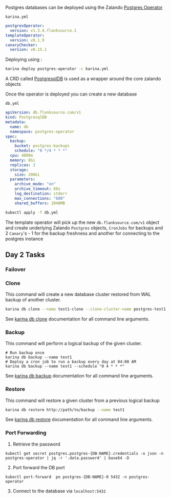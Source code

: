 Postgres databases can be deployed using the Zalando [Postgres Operator](https://github.com/zalando/postgres-operator)

`karina.yml`

```yaml
postgresOperator:
  version: v1.3.4.flanksource.1
templateOperator:
  version: v0.1.9
canaryChecker:
  version: v0.15.1
```

Deploying using :

```bash
karina deploy postgres-operator -c karina.yml
```

 A CRD called [PostgresqlDB](https://github.com/flanksource/karina/blob/master/manifests/template/postgres-db.yaml.raw) is used as a wrapper around the core zalando objects

Once the operator is deployed you can create a new database

`db.yml`

```yaml
apiVersion: db.flanksource.com/v1
kind: PostgresqlDB
metadata:
  name: db
  namespace: postgres-operator
spec:
  backup:
    bucket: postgres-backups
    schedule: "0 */4 * * *"
  cpu: 4000m
  memory: 8Gi
  replicas: 3
  storage:
    size: 200Gi
  parameters:
    archive_mode: "on"
    archive_timeout: 60s
    log_destination: stderr
    max_connections: "600"
    shared_buffers: 2048MB

```

```bash
kubectl apply -f db.yml
```

The template operator will pick up the new `db.flanksource.com/v1` object and create underlying Zalando `Postgres` objects, `CronJobs` for backups and 2 `Canary`'s - 1 for the backup freshness and another for connecting to the postgres instance



## Day 2 Tasks

### Failover

### Clone

This command will create a new database cluster restored from WAL backup of another cluster.

```bash
karina db clone --name test1-clone --clone-cluster-name postgres-test1 --clone-timestamp "2020-04-05 14:01:00 UTC"
```

See [karina db clone](../../../cli/karina_db_clone/) documentation for all command line arguments.

### Backup

This command will perform a logical backup of the given cluster.

```
# Run backup once
karina db backup --name test1
# Deploy a cron job to run a backup every day at 04:00 AM
karina db backup --name test1 --schedule "0 4 * * *"
```

See [karina db backup](../../../cli/karina_db_backup/) documentation for all command line arguments.

### Restore

This command will restore a given cluster from a previous logical backup

```bash
karina db restore http://path/to/backup --name test1
```

See [karina db restore](../../../cli/karina_db_restore/) documentation for all command line arguments.

### Port Forwarding

1. Retrieve the password

```shell
kubectl get secret postgres.postgres-{DB-NAME}.credentials -o json -n postgres-operator | jq -r '.data.password' | base64 -D
```

2. Port forward the DB port

```shell
kubectl port-forward  po postgres-{DB-NAME}-0 5432 -n postgres-operator
```

3. Connect to the database via `localhost:5432`



